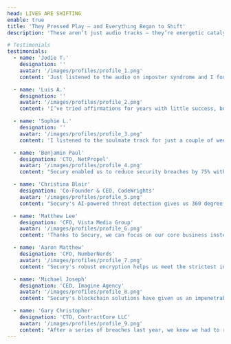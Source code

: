 ```yaml
---
head: LIVES ARE SHIFTING
enable: true
title: 'They Pressed Play — and Everything Began to Shift'
description: 'These aren’t just audio tracks — they’re energetic catalysts. From attracting soulmate love and unexpected money, to experiencing deep inner calm and clarity, people around the world are using these audios to shift their reality in powerful ways. Read what real listeners have to say about the transformations they’ve experienced.'

# Testimonials
testimonials:
  - name: 'Jodie T.'
    designation: ''
    avatar: '/images/profiles/profile_1.png'
    content: 'Just listened to the audio on imposter syndrome and I found myself in my office happily creating new content before the 30 min recording had finished playing. I have been unable to post anything for weeks…I have been paralyzed by imposter syndrome and Paula’s recording popped me right out of my funk.'

  - name: 'Luis A.'
    designation: ''
    avatar: '/images/profiles/profile_2.png'
    content: 'I’ve tried affirmations for years with little success, but these audios just hit differently. The afformations felt like they bypassed my doubt. Within two weeks of listening, I landed a freelance client that completely changed my financial situation.'

  - name: 'Sophie L.'
    designation: ''
    avatar: '/images/profiles/profile_3.png'
    content: 'I listened to the soulmate track for just a couple of weeks before reconnecting with someone from my past in a completely new way. It felt like the universe responded to my energy shift. We’re now building a relationship that feels aligned, supportive, and real.'

  - name: 'Benjamin Paul'
    designation: 'CTO, NetPropel'
    avatar: '/images/profiles/profile_4.png'
    content: "Secury enabled us to reduce security breaches by 75% with their real-time anomaly detection. Their team of security analysts also identified vulnerabilities we weren't aware of"

  - name: 'Christina Blair'
    designation: 'Co-Founder & CEO, CodeWrights'
    avatar: '/images/profiles/profile_5.png'
    content: "Secury's AI-powered threat detection gives us 360 degree protection we can count on."

  - name: 'Matthew Lee'
    designation: 'CFO, Vista Media Group'
    avatar: '/images/profiles/profile_6.png'
    content: 'Thanks to Secury, we can focus on our core business instead of worrying about security.'

  - name: 'Aaron Matthew'
    designation: 'CFO, NumberNerds'
    avatar: '/images/profiles/profile_7.png'
    content: "Secury's robust encryption helps us meet the strictest industry compliance standards."

  - name: 'Michael Joseph'
    designation: 'CEO, Imagine Agency'
    avatar: '/images/profiles/profile_8.png'
    content: "Secury's blockchain solutions have given us an impenetrable shield against cyber threats."

  - name: 'Gary Christopher'
    designation: 'CTO, ContractCore LLC'
    avatar: '/images/profiles/profile_9.png'
    content: "After a series of breaches last year, we knew we had to reinforce our cybersecurity measures. Secury's real-time anomaly detection and 24/7 security operations center enabled us to achieve proactive threat detection response."
---
```

